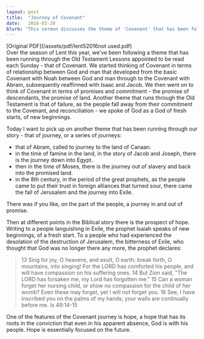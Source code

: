 ```yaml
---
layout: post
title:  "Journey of Covenant"
date:   2016-03-20
blurb: "This sermon discusses the theme of 'Covenant' that has been followed throughout the Lent season. It explores the relationship between God and man, the promises and commitments made, and the recurring theme of failure and reconciliation. The sermon also highlights the journey of the people in and out of promise, and the enduring hope rooted in the belief that God is with his people, even in his apparent absence."
---
```

[Original PDF](/assets/pdf/lent52016not used.pdf)    
Over the season of Lent this year, we've been following a theme that has been running through the Old Testament Lessons appointed to be read each Sunday - that of Covenant. We started thinking of Covenant in terms of relationship between God and man that developed from the basic Covenant with Noah between God and man through to the Covenant with Abram, subsequently reaffirmed with Isaac and Jacob. We then went on to think of Covenant in terms of promises and commitment - the promise of descendants, the promise of land. Another theme that runs through the Old Testament is that of failure, as the people fall away from their commitment to the Covenant, and reconciliation - we spoke of God as a God of fresh starts, of new beginnings.

Today I want to pick up on another theme that has been running through our story - that of journey, or a series of journeys:

- that of Abram, called to journey to the land of Canaan.
- in the time of famine in the land, in the story of Jacob and Joseph, there is the journey down into Egypt.
- then in the time of Moses, there is the journey out of slavery and back into the promised land.
- in the 8th century, in the period of the great prophets, as the people came to put their trust in foreign alliances that turned sour, there came the fall of Jerusalem and the journey into Exile.

There was if you like, on the part of the people, a journey in and out of promise.

Then at different points in the Biblical story there is the prospect of hope. Writing to a people languishing in Exile, the prophet Isaiah speaks of new beginnings, of a fresh start. To a people who had experienced the desolation of the destruction of Jerusalem, the bitterness of Exile, who thought that God was no longer there any more, the prophet declares:

> 13 Sing for joy, O heavens, and exult, O earth;
> break forth, O mountains, into singing!
> For the LORD has comforted his people,
> and will have compassion on his suffering ones.
> 14 But Zion said, "The LORD has forsaken me,
> my Lord has forgotten me."
> 15 Can a woman forget her nursing child,
> or show no compassion for the child of her womb?
> Even these may forget,
> yet I will not forget you.
> 16 See, I have inscribed you on the palms of my hands;
> your walls are continually before me. Is 49:14-15

One of the features of the Covenant journey is hope, a hope that has its roots in the conviction that even in his apparent absence, God is with his people. Hope is essentially focused on the future.
